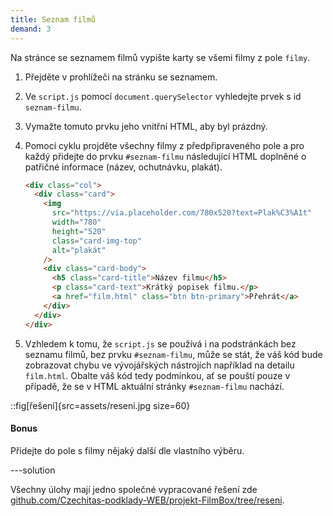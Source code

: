 ```yaml
---
title: Seznam filmů
demand: 3
---
```


Na stránce se seznamem filmů vypište karty se všemi filmy z pole `filmy`.

1.  Přejděte v prohlížeči na stránku se seznamem.

1.  Ve `script.js` pomocí `document.querySelector` vyhledejte prvek s id `seznam-filmu`.

1.  Vymažte tomuto prvku jeho vnitřní HTML, aby byl prázdný.

1.  Pomocí cyklu projděte všechny filmy z předpřipraveného pole a pro každý přidejte do prvku `#seznam-filmu` následující HTML doplněné o patřičné informace (název, ochutnávku, plakát).

    ```html
    <div class="col">
      <div class="card">
        <img
          src="https://via.placeholder.com/780x520?text=Plak%C3%A1t"
          width="780"
          height="520"
          class="card-img-top"
          alt="plakát"
        />
        <div class="card-body">
          <h5 class="card-title">Název filmu</h5>
          <p class="card-text">Krátký popisek filmu.</p>
          <a href="film.html" class="btn btn-primary">Přehrát</a>
        </div>
      </div>
    </div>
    ```

1.  Vzhledem k tomu, že `script.js` se používá i na podstránkách bez seznamu filmů, bez prvku `#seznam-filmu`, může se stát, že váš kód bude zobrazovat chybu ve vývojářských nástrojích například na detailu `film.html`. Obalte váš kód tedy podmínkou, ať se pouští pouze v případě, že se v HTML aktuální stránky `#seznam-filmu` nachází.

::fig[řešení]{src=assets/reseni.jpg size=60}

#### Bonus

Přidejte do pole s filmy nějaký další dle vlastního výběru.

---solution

Všechny úlohy mají jedno společné vypracované řešení zde [github.com/Czechitas-podklady-WEB/projekt-FilmBox/tree/reseni](https://github.com/Czechitas-podklady-WEB/projekt-FilmBox/tree/reseni).
